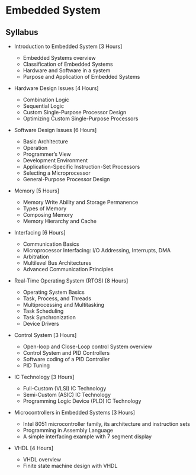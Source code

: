 # Embedded System

## Syllabus

- Introduction to Embedded System [3 Hours]
  - Embedded Systems overview
  - Classification of Embedded Systems
  - Hardware and Software in a system
  - Purpose and Application of Embedded Systems

- Hardware Design Issues [4 Hours]
  - Combination Logic
  - Sequential Logic
  - Custom Single-Purpose Processor Design
  - Optimizing Custom Single-Purpose Processors

- Software Design Issues [6 Hours]
  - Basic Architecture
  - Operation
  - Programmer’s View
  - Development Environment
  - Application-Specific Instruction-Set Processors
  - Selecting a Microprocessor
  - General-Purpose Processor Design

- Memory [5 Hours]
  - Memory Write Ability and Storage Permanence
  - Types of Memory
  - Composing Memory
  - Memory Hierarchy and Cache

- Interfacing [6 Hours]
  - Communication Basics
  - Microprocessor Interfacing: I/O Addressing, Interrupts,  DMA
  - Arbitration
  - Multilevel Bus Architectures
  - Advanced Communication Principles

- Real-Time Operating System (RTOS) [8 Hours]
  - Operating System Basics
  - Task, Process, and Threads
  - Multiprocessing and Multitasking
  - Task Scheduling
  - Task Synchronization
  - Device Drivers

- Control System     [3 Hours]
  - Open-loop and Close-Loop control System overview
  - Control System and PID Controllers
  - Software coding of a PID Controller
  - PID Tuning

- IC Technology [3 Hours]
  - Full-Custom (VLSI) IC Technology
  - Semi-Custom (ASIC) IC Technology
  - Programming Logic Device (PLD) IC Technology

- Microcontrollers in Embedded Systems [3 Hours]
  - Intel 8051 microcontroller family, its architecture and instruction sets
  - Programming in Assembly Language
  - A simple interfacing example with 7 segment display

- VHDL [4 Hours]
  - VHDL overview
  - Finite state machine design with VHDL
